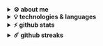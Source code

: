 <details>
  <br />
  <summary><b>⚙️ about me</b></summary>
  	<ul>
  	    <li><b>name:</b> reza</li>
	    <li><b>country: </b> iran</li>
  	  <li><b>born in: </b> 1999</li>
	    <li><b>education: </b>[will be filled soon]</li>
	    <li><b>passion:</b> coding - learning - building stuff</li>
	</ul>
</details>

<details>
  <summary><b>💡 technologies & languages</b></summary>

  <br />

  [![My Skills](https://skillicons.dev/icons?i=html,css,js,ts,react,tailwind,git,github,c,linux,figma,mongodb)](https://skillicons.dev)

</details>

<details>
  <summary><b>⚡ github stats</b></summary>

  <br />

  [![Top Langs](https://github-readme-stats-git-masterrstaa-rickstaa.vercel.app/api/top-langs/?username=rezabr1999&theme=gruvbox&hide_border=true)](https://github.com/rezabr1999/github-readme-stats)


</details>

<details>
  <summary><b>☄️ github streaks</b></summary>

  <br />

  [![GitHub Streak](https://streak-stats.demolab.com?user=rezabr1999&theme=gruvbox&hide_border=true&mode=daily)](https://git.io/streak-stats)

</details>
